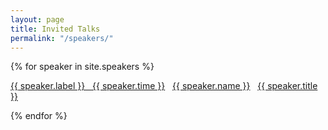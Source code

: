 ```yaml
---
layout: page
title: Invited Talks
permalink: "/speakers/"
---
```


{% for speaker in site.speakers %}
  <div class="speaker">
    <p><a href="{{ site.baseurl }}/{{ speaker.day }}">{{ speaker.label }} &nbsp; {{ speaker.time }}</a> &nbsp; <a href="{{ speaker.website }}">{{ speaker.name }}</a> &nbsp; <a href="/acs{{ speaker.url }}">{{ speaker.title }}</a></p>
  </div>
{% endfor %}

